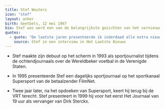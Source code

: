 ```yaml
---
title: Stef Wauters
icon: "stef"
layout: anker
birth: Geetbets, 12 mei 1967
bio: Stef was werd een van de belangrijkste gezichten van het vernieuwde Journaal in 2002, waarmee de VRT opnieuw marktleider werd. Wauters maakte in september 2003 de overstap naar de commerciële zender VTM.
quotes:
  - quote: "De laatste jaren presenteerde ik inderdaad alle extra nieuwsuitzendingen. Geen autocue, geen scenario: rock-'n-roll. Daarvoor doe je 't. Da's kicken. De nacht dat Osama Bin Laden doodgeschoten werd, waren mijn vrouw en ik laat uit. Met een flinke fles wijn op. Dan gaat de telefoon. 'Stef, kan je hier om 5 uur zijn?' Ja. Geslapen of niet."
    source: Stef in een interview in Het Laatste Nieuws
---
```


* Stef maakte zijn debuut op het scherm in 1993 als sportjournalist tijdens de ochtendjournaals over de Wereldbeker voetbal in de Verenigde Staten.

* In 1995 presenteerde Stef een dagelijks sportjournaal op het sportkanaal Supersport van de betaalzender FilmNet.

* Twee jaar later, na het opdoeken van Supersport, keert hij terug bij de VRT terecht. Stef presenteert in 1999 hij voor het eerst Het Journaal van 19 uur  als vervanger van Dirk Sterckx.
